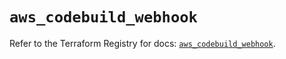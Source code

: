 # `aws_codebuild_webhook`

Refer to the Terraform Registry for docs: [`aws_codebuild_webhook`](https://registry.terraform.io/providers/hashicorp/aws/6.12.0/docs/resources/codebuild_webhook).
